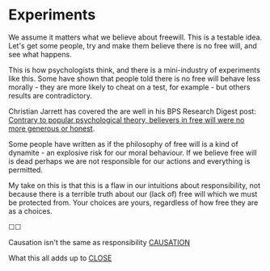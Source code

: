 # Experiments

We assume it matters what we believe about freewill. This is a testable idea. Let's get some people, try and make them believe there is no free will, and see what happens.

This is how psychologists think, and there is a mini-industry of experiments like this. Some have shown that people told there is no free will behave less morally - they are more likely to cheat on a test, for example - but others results are contradictory.

Christian Jarrett has covered the are well in his BPS Research Digest post: [Contrary to popular psychological theory, believers in free will were no more generous or honest](https://digest.bps.org.uk/2018/08/20/contrary-to-popular-psychological-theory-believers-in-free-will-were-no-more-generous-or-honest/).

Some people have written as if the philosophy of free will is a kind of dynamite - an explosive risk for our moral behaviour. If we believe free will is dead perhaps we are not responsible for our actions and everything is permitted.

My take on this is that this is a flaw in our intuitions about responsibility, not because there is a terrible truth about our (lack of) free will which we must be protected from. Your choices are yours, regardless of how free they are as a choices.

&#9744;&#9744;

Causation isn't the same as responsibility [CAUSATION](https://twitter.com/intent/tweet?text=@ChoiceEngine%20CAUSATION)

What this all adds up to [CLOSE](https://twitter.com/intent/tweet?text=@ChoiceEngine%20CLOSE)
